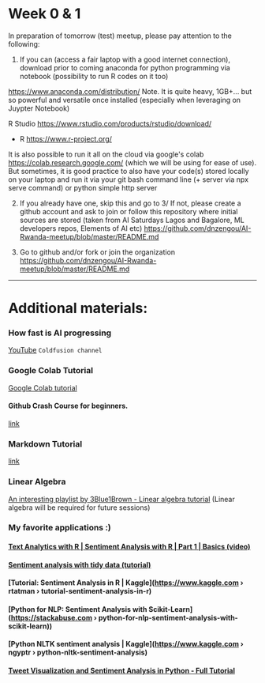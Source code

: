 # Week 0 & 1
In preparation of tomorrow (test) meetup, please pay attention to the following:

1. If you can (access a fair laptop with a good internet connection), download prior to coming
anaconda for python programming via notebook (possibility to run R codes on it too)

https://www.anaconda.com/distribution/
Note. It is quite heavy, 1GB+... but so powerful and versatile once installed (especially when leveraging on Juypter Notebook)

R Studio https://www.rstudio.com/products/rstudio/download/
+ R https://www.r-project.org/

It is also possible to run it all on the cloud via google's colab https://colab.research.google.com/
(which we will be using for ease of use). But sometimes, it is good practice to also have your code(s) stored locally on your laptop and run it via your git bash command line (+ server via npx serve command) or python simple http server

2. If you already have one, skip this and go to 3/
If not, please create a github account and ask to join or follow this repository where initial sources are stored (taken from AI Saturdays Lagos and Bagalore, ML developers repos, Elements of AI etc)
https://github.com/dnzengou/AI-Rwanda-meetup/blob/master/README.md

3. Go to github and/or fork or join the organization
https://github.com/dnzengou/AI-Rwanda-meetup/blob/master/README.md

<hr>

# Additional materials:

### How fast is AI progressing
[YouTube](https://youtu.be/mQO2PcEW9BY?t=22)
`Coldfusion channel`

### Google Colab Tutorial
[Google Colab tutorial](https://medium.com/deep-learning-turkey/google-colab-free-gpu-tutorial-e113627b9f5d) 

#### Github Crash Course for beginners.
[link](https://www.youtube.com/watch?v=SWYqp7iY_Tc)

### Markdown Tutorial
[link](https://www.markdowntutorial.com/)

### Linear Algebra
[An interesting playlist by 3Blue1Brown - Linear algebra tutorial](https://www.youtube.com/watch?v=fNk_zzaMoSs&list=PLZHQObOWTQDPD3MizzM2xVFitgF8hE_ab) (Linear algebra will be required for future sessions)

### My favorite applications :)
#### [Text Analytics with R | Sentiment Analysis with R | Part 1 | Basics (video)](https://youtu.be/y21yWgMWMc8)
#### [Sentiment analysis with tidy data (tutorial)](https://www.tidytextmining.com/sentiment.html)
#### [Tutorial: Sentiment Analysis in R | Kaggle](https://www.kaggle.com › rtatman › tutorial-sentiment-analysis-in-r)
#### [Python for NLP: Sentiment Analysis with Scikit-Learn](https://stackabuse.com › python-for-nlp-sentiment-analysis-with-scikit-learn))
#### [Python NLTK sentiment analysis | Kaggle](https://www.kaggle.com › ngyptr › python-nltk-sentiment-analysis)
#### [Tweet Visualization and Sentiment Analysis in Python - Full Tutorial](https://youtu.be/1gQ6uG5Ujiw)
